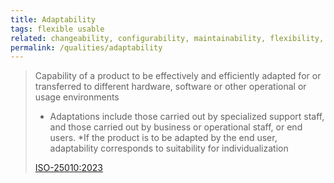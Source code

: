 ```yaml
---
title: Adaptability
tags: flexible usable
related: changeability, configurability, maintainability, flexibility, usability
permalink: /qualities/adaptability
---
```


>Capability of a product to be effectively and efficiently adapted for or transferred to different hardware, software or other operational or usage environments
>
>* Adaptations include those carried out by specialized support staff, and those carried out by business or operational staff, or end users.
>*If the product is to be adapted by the end user, adaptability corresponds to suitability for individualization 
> 
>[ISO-25010:2023](/references/#iso-25010-2023)


